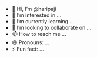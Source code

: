 - 👋 Hi, I’m @haripaji
- 👀 I’m interested in ...
- 🌱 I’m currently learning ...
- 💞️ I’m looking to collaborate on ...
- 📫 How to reach me ...
- 😄 Pronouns: ...
- ⚡ Fun fact: ...

<!---
haripaji/haripaji is a ✨ special ✨ repository because its `README.md` (this file) appears on your GitHub profile.
You can click the Preview link to take a look at your changes.
--->
